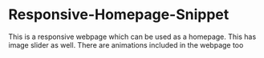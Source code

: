 # Responsive-Homepage-Snippet
This is a responsive webpage which can be used as a homepage. This has image slider as well. There are animations included in the webpage too
